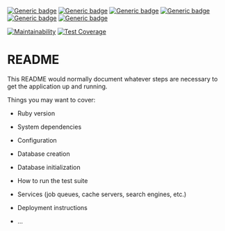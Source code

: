 [![Generic badge](https://img.shields.io/badge/Licence-MIT-yellow.svg)](https://opensource.org/licenses/MIT)
[![Generic badge](https://img.shields.io/badge/Made&#32;With-&#10084;&#32;&#64;&#32;TheAbstractConnection-red.svg)](https://github.com/french_museums)
[![Generic badge](https://img.shields.io/badge/Website-UP-green.svg)](https://musees-francais.theabstractconnection.com)
[![Generic badge](https://img.shields.io/badge/Build-PASSING-green.svg)]()
[![Generic badge](https://img.shields.io/badge/Use&#32;@&#32;Your&#32;Own&#32;Risks-&#9762;&#9760;&#9762;-red.svg)](https://opensource.org/licenses/MIT)
[![Generic badge](https://img.shields.io/badge/Ask&#32;Me-Anything-blue.svg)]()  

[![Maintainability](https://api.codeclimate.com/v1/badges/91a907ee531fff93e5f2/maintainability)](https://codeclimate.com/github/abstracts33d/rails-mister-cocktail/maintainability)
[![Test Coverage](https://api.codeclimate.com/v1/badges/91a907ee531fff93e5f2/test_coverage)](https://codeclimate.com/github/abstracts33d/rails-mister-cocktail/test_coverage)  

# README

This README would normally document whatever steps are necessary to get the
application up and running.

Things you may want to cover:

* Ruby version

* System dependencies

* Configuration

* Database creation

* Database initialization

* How to run the test suite

* Services (job queues, cache servers, search engines, etc.)

* Deployment instructions

* ...
